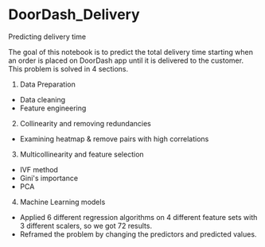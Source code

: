 # DoorDash_Delivery
Predicting delivery time

The goal of this notebook is to predict the total delivery time starting when an order is placed on DoorDash app until it is delivered to the customer. This problem is solved in 4 sections.
1. Data Preparation
- Data cleaning
- Feature engineering

2. Collinearity and removing redundancies
- Examining heatmap & remove pairs with high correlations

3. Multicollinearity and feature selection
- IVF method
- Gini's importance
- PCA

4. Machine Learning models
- Applied 6 different regression algorithms on 4 different feature sets with 3 different scalers, so we got 72 results. 
- Reframed the problem by changing the predictors and predicted values. 
